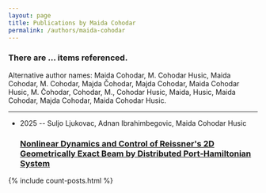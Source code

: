 ```yaml
---
layout: page
title: Publications by Maida Cohodar
permalink: /authors/maida-cohodar
---
```


<h3 id="number-posts">There are ... items referenced.</h3>
<p id='info-authors'>Alternative author names: Maida Cohodar, M. Cohodar Husic, Maida Cohodar, M. Cohodar, Majda Čohodar, Majda Cohodar, Maida Cohodar Husic, M. Čohodar, Cohodar, M., Cohodar Husic, Maida, Husic, Maida Cohodar, Majda Cohodar, Maida Cohodar Husic.</p>
<hr />
<ul class="post-list">
<li><span class='post-meta'>2025 -- Suljo Ljukovac, Adnan Ibrahimbegovic, Maida Cohodar Husic</span><h3><a class='post-link' href="{{ site.baseurl }}/nonlinear-dynamics-and-control-of-reissner-s-2d-geometrically-exact-beam-by-distributed-port-hamiltonian-system">Nonlinear Dynamics and Control of Reissner's 2D Geometrically Exact Beam by Distributed Port‐Hamiltonian System</a></h3></li>

</ul>
{% include count-posts.html %}
